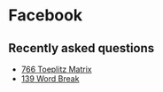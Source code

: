 # Facebook

## Recently asked questions

- [766 Toeplitz Matrix](https://leetcode.com/problems/toeplitz-matrix/)
- [139 Word Break](https://leetcode.com/problems/word-break/)
